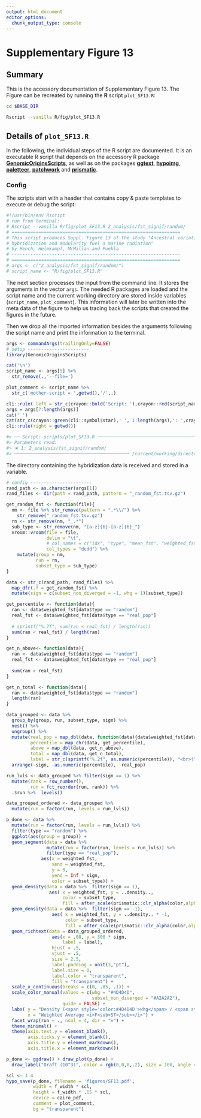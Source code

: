 ```yaml
---
output: html_document
editor_options:
  chunk_output_type: console
---
```

# Supplementary Figure 13



## Summary

This is the accessory documentation of Supplementary Figure 13.
The Figure can be recreated by running the **R** script `plot_SF13.R`:

```sh
cd $BASE_DIR

Rscript --vanilla R/fig/plot_SF13.R 

```

## Details of `plot_SF13.R`

In the following, the individual steps of the R script are documented.
It is an executable R script that depends on the accessory R package [**GenomicOriginsScripts**](https://k-hench.github.io/GenomicOriginsScripts), as well as on the packages [**ggtext**](https://wilkelab.org/ggtext/), [**hypoimg**](https://k-hench.github.io/hypoimg), [**paletteer**](https://emilhvitfeldt.github.io/paletteer/), [**patchwork**](https://patchwork.data-imaginist.com/) and [**prismatic**](https://emilhvitfeldt.github.io/prismatic/).

### Config

The scripts start with a header that contains copy & paste templates to execute or debug the script:


```r
#!/usr/bin/env Rscript
# run from terminal:
# Rscript --vanilla R/fig/plot_SF13.R 2_analysis/fst_signif/random/
# ===============================================================
# This script produces Suppl. Figure 13 of the study "Ancestral variation,
# hybridization and modularity fuel a marine radiation"
# by Hench, Helmkampf, McMillan and Puebla
# ---------------------------------------------------------------
# ===============================================================
# args <- c("2_analysis/fst_signif/random/")
# script_name <- "R/fig/plot_SF13.R"
```

The next section processes the input from the command line.
It stores the arguments in the vector `args`.
The needed R packages are loaded and the script name and the current working directory are stored inside variables (`script_name`, `plot_comment`).
This information will later be written into the meta data of the figure to help us tracing back the scripts that created the figures in the future.

Then we drop all the imported information besides the arguments following the script name and print the information to the terminal.


```r
args <- commandArgs(trailingOnly=FALSE)
# setup -----------------------
library(GenomicOriginsScripts)

cat('\n')
script_name <- args[5] %>%
  str_remove(.,'--file=')

plot_comment <- script_name %>%
  str_c('mother-script = ',getwd(),'/',.)

cli::rule( left = str_c(crayon::bold('Script: '),crayon::red(script_name)))
args = args[7:length(args)]
cat(' ')
cat(str_c(crayon::green(cli::symbol$star),' ', 1:length(args),': ',crayon::green(args),'\n'))
cli::rule(right = getwd())
```

```r
#> ── Script: scripts/plot_SF13.R ────────────────────────────────────────────
#> Parameters read:
#> ★ 1: 2_analysis/fst_signif/random/
#> ─────────────────────────────────────────── /current/working/directory ──
```

The directory containing the hybridization data is received and stored in a variable.


```r
# config -----------------------
rand_path <- as.character(args[1])
rand_files <- dir(path = rand_path, pattern = "_random_fst.tsv.gz")

get_random_fst <- function(file){
  nm <- file %>% str_remove(pattern = ".*\\/") %>%
    str_remove("_random_fst.tsv.gz")
  rn <- str_remove(nm, "_.*")
  sub_type <- str_remove(nm, "[a-z]{6}-[a-z]{6}_")
  vroom::vroom(file = file,
               delim = "\t",
               # col_names = c("idx", "type", "mean_fst", "weighted_fst"),
               col_types = "dcdd") %>%
    mutate(group = nm,
           run = rn,
           subset_type = sub_type)
}

data <- str_c(rand_path, rand_files) %>%
  map_dfr(.f = get_random_fst) %>% 
  mutate(sign = c(subset_non_diverged = -1, whg = 1)[subset_type])

get_percentile <- function(data){
  ran <- data$weighted_fst[data$type == "random"]
  real_fst <- data$weighted_fst[data$type == "real_pop"]
  
  # sprintf("%.7f", sum(ran < real_fst) / length(ran))
  sum(ran < real_fst) / length(ran)
}

get_n_above<- function(data){
  ran <- data$weighted_fst[data$type == "random"]
  real_fst <- data$weighted_fst[data$type == "real_pop"]
  
  sum(ran > real_fst)
}

get_n_total <- function(data){
  ran <- data$weighted_fst[data$type == "random"]
  length(ran)
}

data_grouped <- data %>% 
  group_by(group, run, subset_type, sign) %>%
  nest() %>%
  ungroup() %>% 
  mutate(real_pop = map_dbl(data, function(data){data$weighted_fst[data$type == "real_pop"]}),
         percentile = map_chr(data, get_percentile),
         above = map_dbl(data, get_n_above),
         total = map_dbl(data, get_n_total),
         label = str_c(sprintf("%.2f", as.numeric(percentile)), "<br>(",above, "/10<sup>",log10(total),"</sup>)")) %>%
  arrange(-sign, -as.numeric(percentile), -real_pop)

run_lvls <- data_grouped %>% filter(sign == 1) %>%
  mutate(rank = row_number(),
         run = fct_reorder(run, rank)) %>% 
  .$run %>%  levels()

data_grouped_ordered <- data_grouped %>% 
  mutate(run = factor(run, levels = run_lvls))

p_done <- data %>%
  mutate(run = factor(run, levels = run_lvls)) %>%
  filter(type == "random") %>%
  ggplot(aes(group = group)) +
  geom_segment(data = data %>%
               mutate(run = factor(run, levels = run_lvls)) %>%
               filter(type == "real_pop"),
             aes(x = weighted_fst,
                 xend = weighted_fst,
                 y = 0,
                 yend = Inf * sign,
                 color = subset_type)) +
  geom_density(data = data %>%  filter(sign == 1),
                aes( x = weighted_fst, y = ..density..,
                     color = subset_type,
                     fill = after_scale(prismatic::clr_alpha(color,alpha = .3)))) +
  geom_density(data = data %>%  filter(sign == -1),
                 aes( x = weighted_fst, y = ..density.. * -1,
                      color = subset_type,
                      fill = after_scale(prismatic::clr_alpha(color,alpha = .3)))) +
  geom_richtext(data = data_grouped_ordered,
                 aes(x = .08, y = 300 * sign,
                     label = label),
                 hjust = .5, 
                 vjust = .5,
                 size = 2.5,
                 label.padding = unit(3,"pt"),
                 label.size = 0,
                 label.color = "transparent",
                 fill = "transparent") +
  scale_x_continuous(breaks = c(0, .05, .1)) +
  scale_color_manual(values = c(whg = "#4D4D4D", 
                                subset_non_diverged = "#A2A2A2"),
                     guide = FALSE) +
  labs( y = "Density (<span style='color:#4D4D4D'>whg</span> / <span style='color:#A2A2A2'>diverged regions excluded</span>)",
        x = "Weighted Average <i>F<sub>ST</sub></i>") +
  facet_wrap(run ~ ., ncol = 4, dir = "v") +
  theme_minimal() +
  theme(axis.text.y = element_blank(),
        axis.ticks.y = element_blank(),
        axis.title.y = element_markdown(),
        axis.title.x = element_markdown())

p_done <- ggdraw() + draw_plot(p_done) + 
  draw_label("Draft (10^3)", color = rgb(0,0,0,.2), size = 100, angle = 45)

scl <- 1.4
hypo_save(p_done, filename = 'figures/SF13.pdf',
          width = f_width * scl,
          height = f_width * .65 * scl,
          device = cairo_pdf,
          comment = plot_comment,
          bg = "transparent")
```
